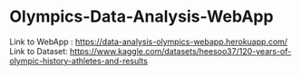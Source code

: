 # Olympics-Data-Analysis-WebApp

Link to WebApp : https://data-analysis-olympics-webapp.herokuapp.com/ <br/>
Link to Dataset: https://www.kaggle.com/datasets/heesoo37/120-years-of-olympic-history-athletes-and-results
